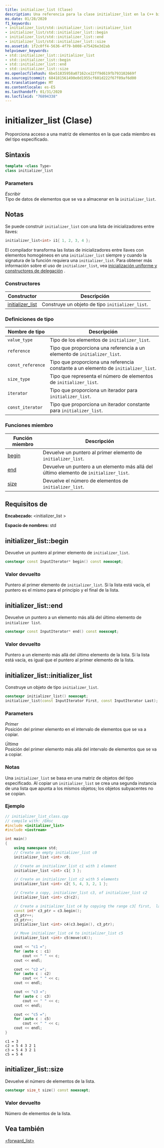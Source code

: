 ```yaml
---
title: initializer_list (Clase)
description: Una referencia para la clase initializer_list en la C++ biblioteca estándar, tal y como la implementa Microsoft en Visual Studio.
ms.date: 01/28/2020
f1_keywords:
- initializer_list/std::initializer_list::initializer_list
- initializer_list/std::initializer_list::begin
- initializer_list/std::initializer_list::end
- initializer_list/std::initializer_list::size
ms.assetid: 1f2c0ff4-5636-4f79-b008-e75426e3d2ab
helpviewer_keywords:
- std::initializer_list::initializer_list
- std::initializer_list::begin
- std::initializer_list::end
- std::initializer_list::size
ms.openlocfilehash: 6be51835958a07162ce22ff9d619fb793102669f
ms.sourcegitcommit: 684181561490e0d1955cf601d222f67f09af6d00
ms.translationtype: MT
ms.contentlocale: es-ES
ms.lasthandoff: 01/31/2020
ms.locfileid: "76894338"
---
```

# <a name="initializer_list-class"></a>initializer_list (Clase)

Proporciona acceso a una matriz de elementos en la que cada miembro es del tipo especificado.

## <a name="syntax"></a>Sintaxis

```cpp
template <class Type>
class initializer_list
```

### <a name="parameters"></a>Parameters

*Escribir*\
Tipo de datos de elementos que se va a almacenar en la `initializer_list`.

## <a name="remarks"></a>Notas

Se puede construir `initializer_list` con una lista de inicializadores entre llaves:

```cpp
initializer_list<int> i1{ 1, 2, 3, 4 };
```

El compilador transforma las listas de inicializadores entre llaves con elementos homogéneos en una `initializer_list` siempre y cuando la signatura de la función requiera una `initializer_list`. Para obtener más información sobre el uso de `initializer_list`, vea [inicialización uniforme y constructores de delegación](../cpp/uniform-initialization-and-delegating-constructors.md) .

### <a name="constructors"></a>Constructores

|Constructor|Descripción|
|-|-|
|[initializer_list](#initializer_list)|Construye un objeto de tipo `initializer_list`.|

### <a name="typedefs"></a>Definiciones de tipo

|Nombre de tipo|Descripción|
|-|-|
|`value_type`|Tipo de los elementos de `initializer_list`.|
|`reference`|Tipo que proporciona una referencia a un elemento de `initializer_list`.|
|`const_reference`|Tipo que proporciona una referencia constante a un elemento de `initializer_list`.|
|`size_type`|Tipo que representa el número de elementos de `initializer_list`.|
|`iterator`|Tipo que proporciona un iterador para `initializer_list`.|
|`const_iterator`|Tipo que proporciona un iterador constante para `initializer_list`.|

### <a name="member-functions"></a>Funciones miembro

|Función miembro|Descripción|
|-|-|
|[begin](#begin)|Devuelve un puntero al primer elemento de `initializer_list`.|
|[end](#end)|Devuelve un puntero a un elemento más allá del último elemento de `initializer_list`.|
|[size](#size)|Devuelve el número de elementos de `initializer_list`.|

## <a name="requirements"></a>Requisitos de

**Encabezado:** \<initializer_list >

**Espacio de nombres:** std

## <a name="begin"></a>  initializer_list::begin

Devuelve un puntero al primer elemento de `initializer_list`.

```cpp
constexpr const InputIterator* begin() const noexcept;
```

### <a name="return-value"></a>Valor devuelto

Puntero al primer elemento de `initializer_list`. Si la lista está vacía, el puntero es el mismo para el principio y el final de la lista.

## <a name="end"></a>  initializer_list::end

Devuelve un puntero a un elemento más allá del último elemento de `initializer list`.

```cpp
constexpr const InputIterator* end() const noexcept;
```

### <a name="return-value"></a>Valor devuelto

Puntero a un elemento más allá del último elemento de la lista. Si la lista está vacía, es igual que el puntero al primer elemento de la lista.

## <a name="initializer_list"></a>  initializer_list::initializer_list

Construye un objeto de tipo `initializer_list`.

```cpp
constexpr initializer_list() noexcept;
initializer_list(const InputIterator First, const InputIterator Last);
```

### <a name="parameters"></a>Parameters

*Primer*\
Posición del primer elemento en el intervalo de elementos que se va a copiar.

*Última*\
Posición del primer elemento más allá del intervalo de elementos que se va a copiar.

### <a name="remarks"></a>Notas

Una `initializer_list` se basa en una matriz de objetos del tipo especificado. Al copiar un `initializer_list` se crea una segunda instancia de una lista que apunta a los mismos objetos; los objetos subyacentes no se copian.

### <a name="example"></a>Ejemplo

```cpp
// initializer_list_class.cpp
// compile with: /EHsc
#include <initializer_list>
#include <iostream>

int main()
{
    using namespace std;
    // Create an empty initializer_list c0
    initializer_list <int> c0;

    // Create an initializer_list c1 with 1 element
    initializer_list <int> c1{ 3 };

    // Create an initializer_list c2 with 5 elements
    initializer_list <int> c2{ 5, 4, 3, 2, 1 };

    // Create a copy, initializer_list c3, of initializer_list c2
    initializer_list <int> c3(c2);

    // Create a initializer_list c4 by copying the range c3[ first,  last)
    const int* c3_ptr = c3.begin();
    c3_ptr++;
    c3_ptr++;
    initializer_list <int> c4(c3.begin(), c3_ptr);

    // Move initializer_list c4 to initializer_list c5
    initializer_list <int> c5(move(c4));

    cout << "c1 =";
    for (auto c : c1)
        cout << " " << c;
    cout << endl;

    cout << "c2 =";
    for (auto c : c2)
        cout << " " << c;
    cout << endl;

    cout << "c3 =";
    for (auto c : c3)
        cout << " " << c;
    cout << endl;

    cout << "c5 =";
    for (auto c : c5)
        cout << " " << c;
    cout << endl;
}
```

```Output
c1 = 3
c2 = 5 4 3 2 1
c3 = 5 4 3 2 1
c5 = 5 4
```

## <a name="size"></a>  initializer_list::size

Devuelve el número de elementos de la lista.

```cpp
constexpr size_t size() const noexcept;
```

### <a name="return-value"></a>Valor devuelto

Número de elementos de la lista.

## <a name="see-also"></a>Vea también

[<forward_list>](../standard-library/forward-list.md)

